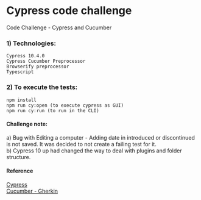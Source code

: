 # Cypress code challenge
Code Challenge - Cypress and Cucumber

 ### 1) Technologies:
   
    Cypress 10.4.0
    Cypress Cucumber Preprocessor
    Browserify preprocessor
    Typescript

 ### 2) To execute the tests:
   
    npm install
    npm run cy:open (to execute cypress as GUI)
    npm run cy:run (to run in the CLI)

#### Challenge note:

a) Bug with Editing a computer - Adding date in introduced or discontinued is not saved. It was decided to not create a failing test for it.    
b) Cypress 10 up had changed the way to deal with plugins and folder structure.

#### Reference

[Cypress](https://www.cypress.io/)   
[Cucumber - Gherkin](https://cucumber.io/docs/gherkin/)
